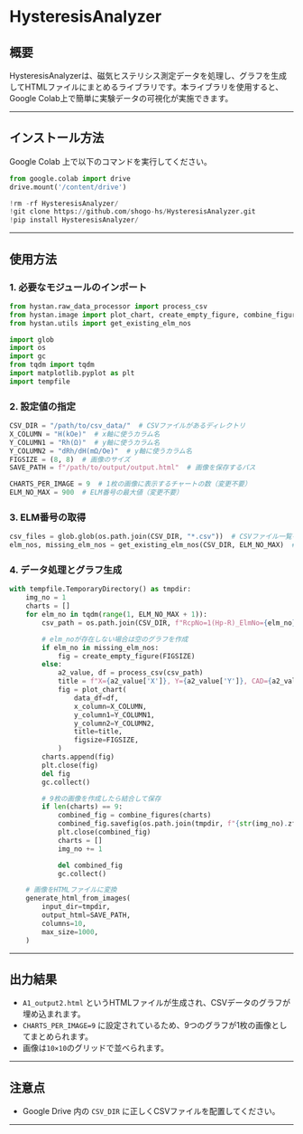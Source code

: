 # HysteresisAnalyzer

## 概要
HysteresisAnalyzerは、磁気ヒステリシス測定データを処理し、グラフを生成してHTMLファイルにまとめるライブラリです。本ライブラリを使用すると、Google Colab上で簡単に実験データの可視化が実施できます。

---

## インストール方法
Google Colab 上で以下のコマンドを実行してください。

```python
from google.colab import drive
drive.mount('/content/drive')

!rm -rf HysteresisAnalyzer/
!git clone https://github.com/shogo-hs/HysteresisAnalyzer.git
!pip install HysteresisAnalyzer/
```

---

## 使用方法

### 1. 必要なモジュールのインポート
```python
from hystan.raw_data_processor import process_csv
from hystan.image import plot_chart, create_empty_figure, combine_figures, generate_html_from_images
from hystan.utils import get_existing_elm_nos

import glob
import os
import gc
from tqdm import tqdm
import matplotlib.pyplot as plt
import tempfile
```

### 2. 設定値の指定
```python
CSV_DIR = "/path/to/csv_data/"  # CSVファイルがあるディレクトリ
X_COLUMN = "H(kOe)"  # x軸に使うカラム名
Y_COLUMN1 = "Rh(Ω)"  # y軸に使うカラム名
Y_COLUMN2 = "dRh/dH(mΩ/Oe)"  # y軸に使うカラム名
FIGSIZE = (8, 8)  # 画像のサイズ
SAVE_PATH = f"/path/to/output/output.html"  # 画像を保存するパス

CHARTS_PER_IMAGE = 9  # 1枚の画像に表示するチャートの数（変更不要）
ELM_NO_MAX = 900  # ELM番号の最大値（変更不要）
```

### 3. ELM番号の取得
```python
csv_files = glob.glob(os.path.join(CSV_DIR, "*.csv"))  # CSVファイル一覧を取得
elm_nos, missing_elm_nos = get_existing_elm_nos(CSV_DIR, ELM_NO_MAX)  # ELM番号を取得
```

### 4. データ処理とグラフ生成
```python
with tempfile.TemporaryDirectory() as tmpdir:
    img_no = 1
    charts = []
    for elm_no in tqdm(range(1, ELM_NO_MAX + 1)):
        csv_path = os.path.join(CSV_DIR, f"RcpNo=1(Hp-R)_ElmNo={elm_no}.csv")

        # elm_noが存在しない場合は空のグラフを作成
        if elm_no in missing_elm_nos:
            fig = create_empty_figure(FIGSIZE)
        else:
            a2_value, df = process_csv(csv_path)
            title = f"X={a2_value['X']}, Y={a2_value['Y']}, CAD={a2_value['CAD']} (elm_no={elm_no})"
            fig = plot_chart(
                data_df=df,
                x_column=X_COLUMN,
                y_column1=Y_COLUMN1,
                y_column2=Y_COLUMN2,
                title=title,
                figsize=FIGSIZE,
            )
        charts.append(fig)
        plt.close(fig)
        del fig
        gc.collect()

        # 9枚の画像を作成したら結合して保存
        if len(charts) == 9:
            combined_fig = combine_figures(charts)
            combined_fig.savefig(os.path.join(tmpdir, f"{str(img_no).zfill(5)}.png"))
            plt.close(combined_fig)
            charts = []
            img_no += 1

            del combined_fig
            gc.collect()

    # 画像をHTMLファイルに変換
    generate_html_from_images(
        input_dir=tmpdir,
        output_html=SAVE_PATH,
        columns=10,
        max_size=1000,
    )
```

---

## 出力結果
- `A1_output2.html` というHTMLファイルが生成され、CSVデータのグラフが埋め込まれます。
- `CHARTS_PER_IMAGE=9` に設定されているため、9つのグラフが1枚の画像としてまとめられます。
- 画像は`10×10`のグリッドで並べられます。

---

## 注意点
- Google Drive 内の `CSV_DIR` に正しくCSVファイルを配置してください。

---
